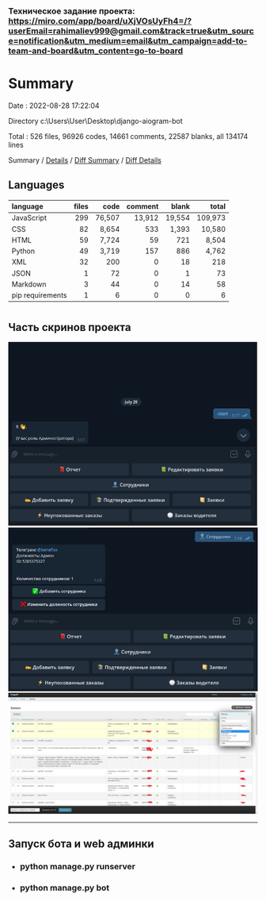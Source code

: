 
### Техническое задание проекта: https://miro.com/app/board/uXjVOsUyFh4=/?userEmail=rahimaliev999@gmail.com&track=true&utm_source=notification&utm_medium=email&utm_campaign=add-to-team-and-board&utm_content=go-to-board

#
# Summary

Date : 2022-08-28 17:22:04

Directory c:\\Users\\User\\Desktop\\django-aiogram-bot

Total : 526 files,  96926 codes, 14661 comments, 22587 blanks, all 134174 lines

Summary / [Details](details.md) / [Diff Summary](diff.md) / [Diff Details](diff-details.md)

## Languages
| language | files | code | comment | blank | total |
| :--- | ---: | ---: | ---: | ---: | ---: |
| JavaScript | 299 | 76,507 | 13,912 | 19,554 | 109,973 |
| CSS | 82 | 8,654 | 533 | 1,393 | 10,580 |
| HTML | 59 | 7,724 | 59 | 721 | 8,504 |
| Python | 49 | 3,719 | 157 | 886 | 4,762 |
| XML | 32 | 200 | 0 | 18 | 218 |
| JSON | 1 | 72 | 0 | 1 | 73 |
| Markdown | 3 | 44 | 0 | 14 | 58 |
| pip requirements | 1 | 6 | 0 | 0 | 6 |
#

## Часть скринов проекта
![ссылка](images/bot1.png)
![ссылка](images/bot2.png)
![ссылка](images/server1.png)

***
## Запуск бота и web админки
* ### python manage.py runserver
* ### python manage.py bot
